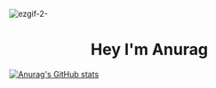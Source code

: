 
<!--
**AnuragSahu11/AnuragSahu11** is a ✨ _special_ ✨ repository because its `README.md` (this file) appears on your GitHub profile.

Here are some ideas to get you started:

- 🔭 I’m currently working on ...
- 🌱 I’m currently learning ...
- 👯 I’m looking to collaborate on ...
- 🤔 I’m looking for help with ...
- 💬 Ask me about ...
- 📫 How to reach me: ...
- ⚡ Fun fact: ...
-->
![ezgif-2-](https://user-images.githubusercontent.com/54500608/184078587-10328f90-e44f-43ab-8146-7d619564cbdd.gif)

<h1 align="center">
Hey I'm Anurag
</h1>


[![Anurag's GitHub stats](https://github-readme-stats.vercel.app/api?username=AnuragSahu11&bg_color=45,1fe66c,0fabe4&title_color=0d1017&text_color=0d1017)](https://github.com/anuraghazra/github-readme-stats)





